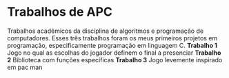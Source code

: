 # Trabalhos de APC
 Trabalhos acadêmicos da disciplina de algoritmos e programação de computadores. Esses três trabalhos foram os 
meus primeiros projetos em programação, especificamente programação em linguagem C.
**Trabalho 1**
 Jogo no qual as escolhas do jogador definem o final a presenciar
 **Trabalho 2**
 Biblioteca com funções específicas
 **Trabalho 3**
 Jogo levemente inspirado em pac man
 



